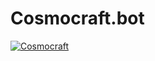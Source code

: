 # Cosmocraft.bot
<a href="https://top.gg/bot/792633273141690370">
  <img src="https://top.gg/api/widget/792633273141690370.svg" alt="Cosmocraft" />
  </a>





